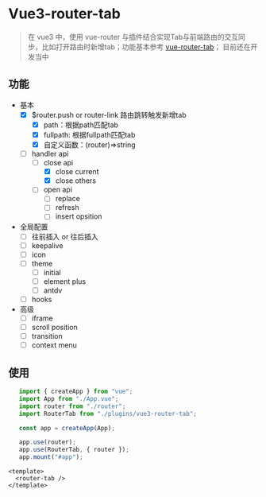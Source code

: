 # Vue3-router-tab

> 在 vue3 中，使用 vue-router 与插件结合实现Tab与前端路由的交互同步，比如打开路由时新增tab；功能基本参考 [vue-router-tab](https://github.com/bhuh12/vue-router-tab)；
> 目前还在开发当中

## 功能

- 基本
  - [x] $router.push or router-link 路由跳转触发新增tab
      - [x] path：根据path匹配tab
      - [x] fullpath: 根据fullpath匹配tab
      - [x] 自定义函数：(router)=>string
   - [ ] handler api
     - [ ] close api
        - [x] close current
        - [x] close others
     - [ ] open api
        - [ ] replace
        - [ ] refresh
        - [ ] insert opsition
- 全局配置
    - [ ] 往前插入 or 往后插入
    - [ ] keepalive
    - [ ] icon
    - [ ] theme
        - [ ] initial
        - [ ] element plus
        - [ ] antdv
    - [ ]  hooks
 
- 高级
   - [ ] iframe
   - [ ] scroll position
   - [ ] transition
   - [ ] context menu
 
## 使用

```js
   import { createApp } from "vue";
   import App from "./App.vue";
   import router from "./router";
   import RouterTab from "./plugins/vue3-router-tab";

   const app = createApp(App);

   app.use(router);
   app.use(RouterTab, { router });
   app.mount("#app");

```

```vue
<template>
  <router-tab />
</template>
```
